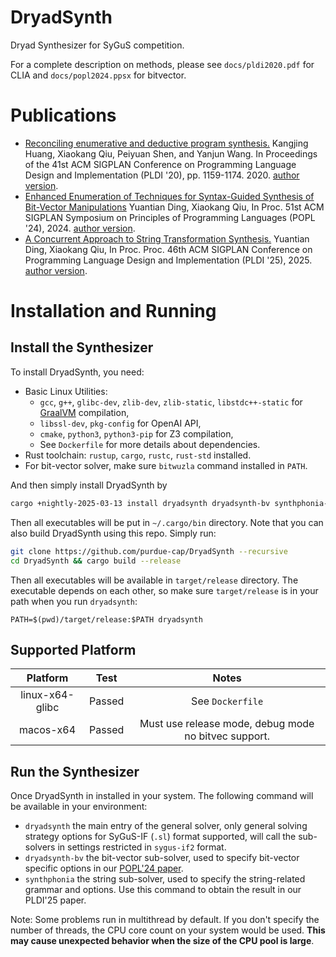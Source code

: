 # DryadSynth

Dryad Synthesizer for SyGuS competition.

For a complete description on methods, please see `docs/pldi2020.pdf` for CLIA and `docs/popl2024.ppsx` for bitvector.

# Publications

- [Reconciling enumerative and deductive program synthesis.](https://dl.acm.org/doi/abs/10.1145/3385412.3386027) Kangjing Huang, Xiaokang Qiu, Peiyuan Shen, and Yanjun Wang. In Proceedings of the 41st ACM SIGPLAN Conference on Programming Language Design and Implementation (PLDI '20), pp. 1159-1174. 2020. [author version](https://github.com/purdue-cap/DryadSynth/blob/master/docs/pldi2020.pdf).
- [Enhanced Enumeration of Techniques for Syntax-Guided Synthesis of Bit-Vector Manipulations](https://dl.acm.org/doi/10.1145/3632913) Yuantian Ding, Xiaokang Qiu, In Proc. 51st ACM SIGPLAN Symposium on Principles of Programming Languages (POPL '24), 2024. [author version](https://github.com/purdue-cap/DryadSynth/blob/master/docs/popl2024.pdf).
- [A Concurrent Approach to String Transformation Synthesis.](https://yuantianding.github.io/uploads/PLDI_2025.pdf) Yuantian Ding, Xiaokang Qiu, In Proc. Proc. 46th ACM SIGPLAN Conference on Programming Language Design and Implementation (PLDI '25), 2025. [author version](https://github.com/purdue-cap/DryadSynth/blob/master/docs/pldi25.pdf).

# Installation and Running

## Install the Synthesizer

To install DryadSynth, you need:

- Basic Linux Utilities:
  - `gcc`, `g++`, `glibc-dev`, `zlib-dev`, `zlib-static`, `libstdc++-static` for [GraalVM](https://www.graalvm.org/latest/getting-started/linux/) compilation,
  - `libssl-dev`, `pkg-config` for OpenAI API,
  - `cmake`, `python3`, `python3-pip` for Z3 compilation,
  - See `Dockerfile` for more details about dependencies.
- Rust toolchain: `rustup`, `cargo`, `rustc`, `rust-std` installed.
- For bit-vector solver, make sure `bitwuzla` command installed in `PATH`.

And then simply install DryadSynth by

```sh
cargo +nightly-2025-03-13 install dryadsynth dryadsynth-bv synthphonia-rs
```

Then all executables will be put in `~/.cargo/bin` directory. Note that you can also build DryadSynth using this repo. Simply run:

```sh
git clone https://github.com/purdue-cap/DryadSynth --recursive
cd DryadSynth && cargo build --release
```

Then all executables will be available in `target/release` directory. The executable depends on each other, so make sure `target/release` is in your path when you run `dryadsynth`:

```
PATH=$(pwd)/target/release:$PATH dryadsynth
```

## Supported Platform

| Platform       | Test  | Notes                                                |
| :------:       | :--:  | :----:                                               |
| linux-x64-glibc| Passed| See `Dockerfile`                                     |
| macos-x64      | Passed| Must use release mode, debug mode no bitvec support. |

## Run the Synthesizer

Once DryadSynth in installed in your system. The following command will be available in your environment:

* `dryadsynth` the main entry of the general solver, only general solving strategy options for SyGuS-IF (`.sl`) format supported, will call the sub-solvers in settings restricted in `sygus-if2` format.
* `dryadsynth-bv` the bit-vector sub-solver, used to specify bit-vector specific options in our [POPL'24 paper](https://github.com/purdue-cap/DryadSynth/blob/master/docs/popl2024.pdf).
* `synthphonia` the string sub-solver, used to specify the string-related grammar and options. Use this command to obtain the result in our PLDI'25 paper.

Note: Some problems run in multithread by default. If you don't specify the number of threads, the CPU core count on your system would be used. **This may cause unexpected behavior when the size of the CPU pool is large**.

